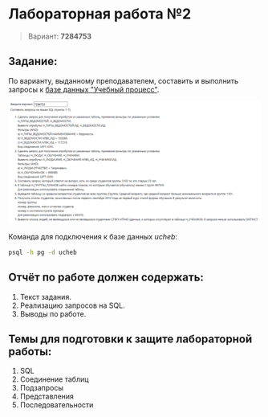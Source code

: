 # Лабораторная работа №2

> Вариант: **7284753**

## Задание:

По варианту, выданному преподавателем, составить и выполнить запросы к [базе данных "Учебный процесс"](https://se.ifmo.ru/documents/10180/733702/%D0%91%D0%94+%D0%A3%D1%87%D0%B5%D0%B1%D0%BD%D1%8B%D0%B9+%D0%9F%D1%80%D0%BE%D1%86%D0%B5%D1%81%D1%81.pdf/2eae3fcd-ea34-4496-924b-6ee4e889a9e5).

![Task](img/task.png)

Команда для подключения к базе данных *ucheb*:

```bash
psql -h pg -d ucheb
```

## Отчёт по работе должен содержать:
1. Текст задания.
2. Реализацию запросов на SQL.
3. Выводы по работе.

## Темы для подготовки к защите лабораторной работы:
1. SQL
2. Соединение таблиц
3. Подзапросы
4. Представления
5. Последовательности